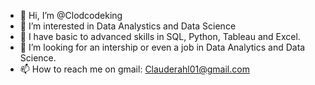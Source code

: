- 👋 Hi, I’m @Clodcodeking
- 👀 I’m interested in Data Analystics and Data Science
- 🌱 I have basic to advanced skills in SQL, Python, Tableau and Excel. 
- 💞️ I’m looking for an intership or even a job in Data Analytics and Data Science. 
- 📫 How to reach me on gmail: Clauderahl01@gmail.com

<!---
Clodcodeking/Clodcodeking is a ✨ special ✨ repository because its `README.md` (this file) appears on your GitHub profile.
You can click the Preview link to take a look at your changes.
--->
